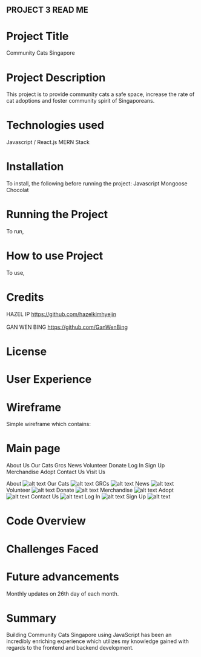 ## PROJECT 3 READ ME

# Project Title
Community Cats Singapore

# Project Description
This project is to provide community cats a safe space, increase the rate of cat adoptions and foster community spirit of Singaporeans.

# Technologies used
Javascript / React.js
MERN Stack

# Installation
To install, the following before running the project:
Javascript
Mongoose
Chocolat

# Running the Project
To run,

# How to use Project
To use,

# Credits
HAZEL IP https://github.com/hazelkimhyejin
<br></br>
GAN WEN BING https://github.com/GanWenBing
# License

# User Experience

# Wireframe
Simple wireframe which contains:

# Main page
About Us
Our Cats
Grcs
News
Volunteer
Donate
Log In
Sign Up
Merchandise
Adopt
Contact Us
Visit Us

About
![alt text](http://url/to/img.png)
Our Cats
![alt text](http://url/to/img.png)
GRCs
![alt text](http://url/to/img.png)
News
![alt text](http://url/to/img.png)
Volunteer
![alt text](http://url/to/img.png)
Donate
![alt text](http://url/to/img.png)
Merchandise
![alt text](http://url/to/img.png)
Adopt
![alt text](http://url/to/img.png)
Contact Us
![alt text](http://url/to/img.png)
Log In
![alt text](http://url/to/img.png)
Sign Up
![alt text](http://url/to/img.png)

# Code Overview

# Challenges Faced

# Future advancements
Monthly updates on 26th day of each month.

# Summary
Building Community Cats Singapore using JavaScript has been an incredibly enriching experience which utilizes my knowledge gained with regards to the frontend and backend development. 
